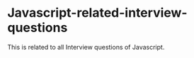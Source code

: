 # Javascript-related-interview-questions
This is related to all Interview questions of Javascript.  
